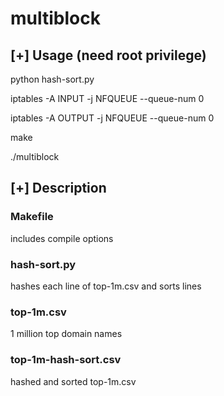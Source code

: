 # multiblock

## [+] Usage (need root privilege)

python hash-sort.py

iptables -A INPUT -j NFQUEUE --queue-num 0

iptables -A OUTPUT -j NFQUEUE --queue-num 0

make

./multiblock

## [+] Description

### Makefile

includes compile options

### hash-sort.py

hashes each line of top-1m.csv and sorts lines

### top-1m.csv

1 million top domain names

### top-1m-hash-sort.csv

hashed and sorted top-1m.csv
